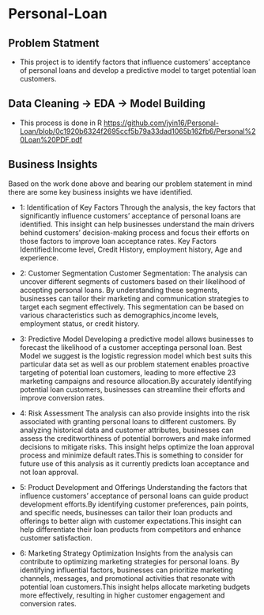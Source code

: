 # Personal-Loan
## Problem Statment
- This project is to identify factors that influence customers’ acceptance of personal loans and develop a predictive model to target potential loan customers.

## Data Cleaning -> EDA -> Model Building
- This process is done in R https://github.com/jyin16/Personal-Loan/blob/0c1920b6324f2695ccf5b79a33dad1065b162fb6/Personal%20Loan%20PDF.pdf

## Business Insights
Based on the work done above and bearing our problem statement in mind there are some key business
insights we have identified.
- 1: Identification of Key Factors
Through the analysis, the key factors that significantly influence customers’ acceptance of personal loans are
identified. This insight can help businesses understand the main drivers behind customers’ decision-making
process and focus their efforts on those factors to improve loan acceptance rates. Key Factors Identified:Income
level, Credit History, employment history, Age and experience.

- 2: Customer Segmentation
Customer Segmentation: The analysis can uncover different segments of customers based on their likelihood
of accepting personal loans. By understanding these segments, businesses can tailor their marketing and
communication strategies to target each segment effectively. This segmentation can be based on various
characteristics such as demographics,income levels, employment status, or credit history.

- 3: Predictive Model
Developing a predictive model allows businesses to forecast the likelihood of a customer acceptinga personal
loan. Best Model we suggest is the logistic regression model which best suits this particular data set as well
as our problem statement enables proactive targeting of potential loan customers, leading to more effective
23
marketing campaigns and resource allocation.By accurately identifying potential loan customers, businesses
can streamline their efforts and improve conversion rates.

- 4: Risk Assessment
The analysis can also provide insights into the risk associated with granting personal loans to different
customers. By analyzing historical data and customer attributes, businesses can assess the creditworthiness
of potential borrowers and make informed decisions to mitigate risks. This insight helps optimize the loan
approval process and minimize default rates.This is something to consider for future use of this analysis as it
currently predicts loan acceptance and not loan approval.

- 5: Product Development and Offerings
Understanding the factors that influence customers’ acceptance of personal loans can guide product development
efforts.By identifying customer preferences, pain points, and specific needs, businesses can tailor their
loan products and offerings to better align with customer expectations.This insight can help differentiate
their loan products from competitors and enhance customer satisfaction.

- 6: Marketing Strategy Optimization
Insights from the analysis can contribute to optimizing marketing strategies for personal loans. By identifying
influential factors, businesses can prioritize marketing channels, messages, and promotional activities that
resonate with potential loan customers.This insight helps allocate marketing budgets more effectively, resulting
in higher customer engagement and conversion rates.
